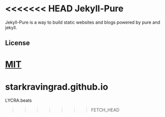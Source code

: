 <<<<<<< HEAD
Jekyll-Pure
===========

Jekyll-Pure is a way to build static websites and blogs powered by pure and jekyll.

License
-------

[MIT](http://opensource.org/licenses/MIT)
=======
starkravingrad.github.io
========================

LYCRA.beats
>>>>>>> FETCH_HEAD
